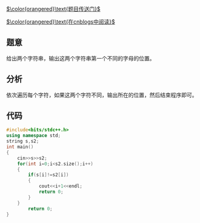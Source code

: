 [$\color{orangered}\text{题目传送门}$](https://www.luogu.com.cn/problem/AT_abc280_c)

[$\color{orangered}\text{在cnblogs中阅读}$](https://www.cnblogs.com/PineappleSummer/p/ABC280.html#c---extra-character)
## 题意
给出两个字符串，输出这两个字符串第一个不同的字母的位置。

## 分析
依次遍历每个字符，如果这两个字符不同，输出所在的位置，然后结束程序即可。

## 代码
```cpp
#include<bits/stdc++.h>
using namespace std;
string s,s2;
int main()
{
	cin>>s>>s2;
	for(int i=0;i<s2.size();i++)
	{
		if(s[i]!=s2[i])
		{
			cout<<i+1<<endl;
			return 0;
		}
	}
        return 0;
}
```